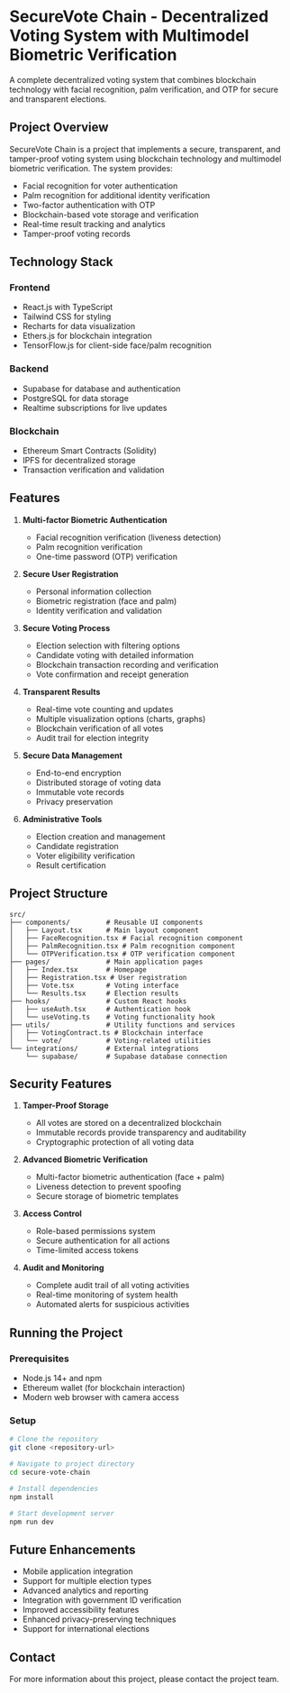 
# SecureVote Chain - Decentralized Voting System with Multimodel Biometric Verification

A complete decentralized voting system that combines blockchain technology with facial recognition, palm verification, and OTP for secure and transparent elections.

## Project Overview

SecureVote Chain is a project that implements a secure, transparent, and tamper-proof voting system using blockchain technology and multimodel biometric verification. The system provides:

- Facial recognition for voter authentication
- Palm recognition for additional identity verification
- Two-factor authentication with OTP
- Blockchain-based vote storage and verification
- Real-time result tracking and analytics
- Tamper-proof voting records

## Technology Stack

### Frontend
- React.js with TypeScript
- Tailwind CSS for styling
- Recharts for data visualization
- Ethers.js for blockchain integration
- TensorFlow.js for client-side face/palm recognition

### Backend
- Supabase for database and authentication
- PostgreSQL for data storage
- Realtime subscriptions for live updates

### Blockchain
- Ethereum Smart Contracts (Solidity)
- IPFS for decentralized storage
- Transaction verification and validation

## Features

1. **Multi-factor Biometric Authentication**
   - Facial recognition verification (liveness detection)
   - Palm recognition verification
   - One-time password (OTP) verification

2. **Secure User Registration**
   - Personal information collection
   - Biometric registration (face and palm)
   - Identity verification and validation

3. **Secure Voting Process**
   - Election selection with filtering options
   - Candidate voting with detailed information
   - Blockchain transaction recording and verification
   - Vote confirmation and receipt generation

4. **Transparent Results**
   - Real-time vote counting and updates
   - Multiple visualization options (charts, graphs)
   - Blockchain verification of all votes
   - Audit trail for election integrity

5. **Secure Data Management**
   - End-to-end encryption
   - Distributed storage of voting data
   - Immutable vote records
   - Privacy preservation

6. **Administrative Tools**
   - Election creation and management
   - Candidate registration
   - Voter eligibility verification
   - Result certification

## Project Structure

```
src/
├── components/         # Reusable UI components
│   ├── Layout.tsx      # Main layout component
│   ├── FaceRecognition.tsx # Facial recognition component
│   ├── PalmRecognition.tsx # Palm recognition component  
│   └── OTPVerification.tsx # OTP verification component
├── pages/              # Main application pages
│   ├── Index.tsx       # Homepage
│   ├── Registration.tsx # User registration
│   ├── Vote.tsx        # Voting interface
│   └── Results.tsx     # Election results
├── hooks/              # Custom React hooks
│   ├── useAuth.tsx     # Authentication hook
│   └── useVoting.ts    # Voting functionality hook
├── utils/              # Utility functions and services
│   ├── VotingContract.ts # Blockchain interface
│   └── vote/           # Voting-related utilities
└── integrations/       # External integrations
    └── supabase/       # Supabase database connection
```

## Security Features

1. **Tamper-Proof Storage**
   - All votes are stored on a decentralized blockchain
   - Immutable records provide transparency and auditability
   - Cryptographic protection of all voting data

2. **Advanced Biometric Verification**
   - Multi-factor biometric authentication (face + palm)
   - Liveness detection to prevent spoofing
   - Secure storage of biometric templates

3. **Access Control**
   - Role-based permissions system
   - Secure authentication for all actions
   - Time-limited access tokens

4. **Audit and Monitoring**
   - Complete audit trail of all voting activities
   - Real-time monitoring of system health
   - Automated alerts for suspicious activities

## Running the Project

### Prerequisites
- Node.js 14+ and npm
- Ethereum wallet (for blockchain interaction)
- Modern web browser with camera access

### Setup
```bash
# Clone the repository
git clone <repository-url>

# Navigate to project directory
cd secure-vote-chain

# Install dependencies
npm install

# Start development server
npm run dev
```

## Future Enhancements

- Mobile application integration
- Support for multiple election types
- Advanced analytics and reporting
- Integration with government ID verification
- Improved accessibility features
- Enhanced privacy-preserving techniques
- Support for international elections

## Contact

For more information about this project, please contact the project team.
